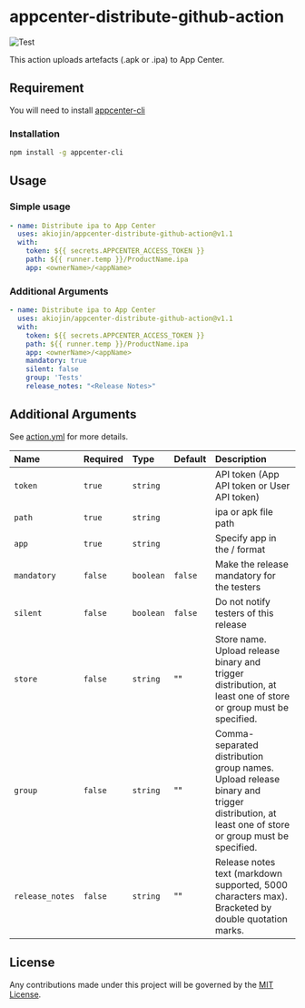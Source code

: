 # appcenter-distribute-github-action
![Test][0]

This action uploads artefacts (.apk or .ipa) to App Center.

## Requirement
You will need to install [appcenter-cli][1]

### Installation
```sh
npm install -g appcenter-cli
```


## Usage
### Simple usage
```yml
- name: Distribute ipa to App Center
  uses: akiojin/appcenter-distribute-github-action@v1.1
  with:
    token: ${{ secrets.APPCENTER_ACCESS_TOKEN }}
    path: ${{ runner.temp }}/ProductName.ipa
    app: <ownerName>/<appName>
```

### Additional Arguments
```yml
- name: Distribute ipa to App Center
  uses: akiojin/appcenter-distribute-github-action@v1.1
  with:
    token: ${{ secrets.APPCENTER_ACCESS_TOKEN }}
    path: ${{ runner.temp }}/ProductName.ipa
    app: <ownerName>/<appName>
    mandatory: true
    silent: false
    group: 'Tests'
    release_notes: "<Release Notes>"
```

## Additional Arguments
See [action.yml][2] for more details.

|Name|Required|Type|Default|Description|
|:--|:--|:--|:--|:--|
|`token`|`true`|`string`||API token (App API token or User API token)|
|`path`|`true`|`string`||ipa or apk file path|
|`app`|`true`|`string`||Specify app in the <ownerName>/<appName> format|
|`mandatory`|`false`|`boolean`|`false`|Make the release mandatory for the testers|
|`silent`|`false`|`boolean`|`false`|Do not notify testers of this release|
|`store`|`false`|`string`|""|Store name. Upload release binary and trigger distribution, at least one of store or group must be specified.|
|`group`|`false`|`string`|""|Comma-separated distribution group names. Upload release binary and trigger distribution, at least one of store or group must be specified.|
|`release_notes`|`false`|`string`|""|Release notes text (markdown supported, 5000 characters max). Bracketed by double quotation marks.|

## License
Any contributions made under this project will be governed by the [MIT License][3].

[0]: https://github.com/akiojin/appcenter-distribute-github-action/actions/workflows/Test.yml/badge.svg
[1]: https://github.com/microsoft/appcenter-cli
[2]: https://github.com/akiojin/appcenter-distribute-github-action/blob/main/action.yml
[3]: https://github.com/akiojin/appcenter-distribute-github-action/blob/main/LICENSE